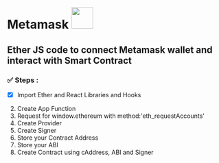 # Metamask <img src="https://cdn.dribbble.com/users/2574702/screenshots/6702374/metamask.gif" width="50" height="50" />
## Ether JS code to connect Metamask wallet and interact with Smart Contract

### ✅ Steps : 
- [x]  Import Ether and React Libraries and Hooks
2.  Create App Function 
3.  Request for window.ethereum with method:'eth_requestAccounts'
4.  Create Provider
5.  Create Signer
6.  Store your Contract Address
7.  Store your ABI
8.  Create Contract using cAddress, ABI and Signer
